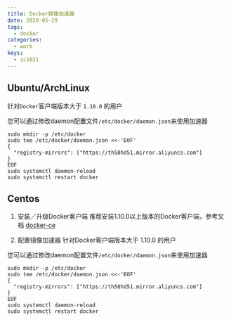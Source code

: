 ```yaml
---
title: Docker镜像加速器
date: 2020-05-29
tags: 
  - docker
categories:
  - work
keys:
  - zc1021
---
```


## Ubuntu/ArchLinux

针对`Docker`客户端版本大于 `1.10.0` 的用户

您可以通过修改daemon配置文件`/etc/docker/daemon.json`来使用加速器

```shell
sudo mkdir -p /etc/docker
sudo tee /etc/docker/daemon.json <<-'EOF'
{
  "registry-mirrors": ["https://th58hd51.mirror.aliyuncs.com"]
}
EOF
sudo systemctl daemon-reload
sudo systemctl restart docker
```

## Centos

1. 安装／升级Docker客户端
推荐安装1.10.0以上版本的Docker客户端，参考文档 [docker-ce](https://yq.aliyun.com/articles/110806?spm=5176.8351553.0.0.6d941991pEz9Yi)

2. 配置镜像加速器
针对Docker客户端版本大于 1.10.0 的用户

您可以通过修改daemon配置文件`/etc/docker/daemon.json`来使用加速器

```shell
sudo mkdir -p /etc/docker
sudo tee /etc/docker/daemon.json <<-'EOF'
{
  "registry-mirrors": ["https://th58hd51.mirror.aliyuncs.com"]
}
EOF
sudo systemctl daemon-reload
sudo systemctl restart docker
```
